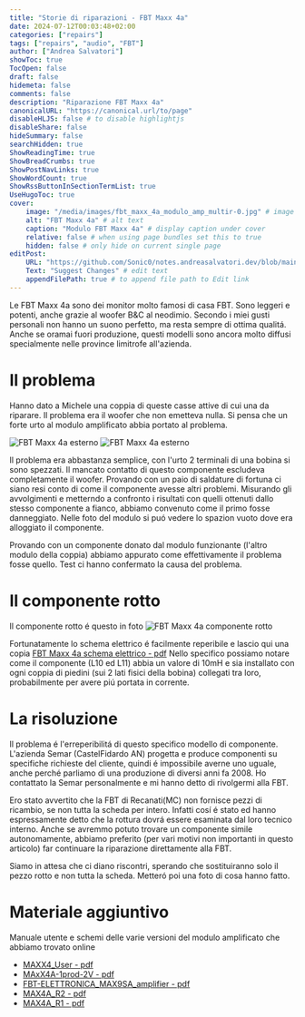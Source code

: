 ```yaml
---
title: "Storie di riparazioni - FBT Maxx 4a"
date: 2024-07-12T00:03:48+02:00
categories: ["repairs"]
tags: ["repairs", "audio", "FBT"]
author: ["Andrea Salvatori"]
showToc: true
TocOpen: false
draft: false
hidemeta: false
comments: false
description: "Riparazione FBT Maxx 4a"
canonicalURL: "https://canonical.url/to/page"
disableHLJS: false # to disable highlightjs
disableShare: false
hideSummary: false
searchHidden: true
ShowReadingTime: true
ShowBreadCrumbs: true
ShowPostNavLinks: true
ShowWordCount: true
ShowRssButtonInSectionTermList: true
UseHugoToc: true
cover:
    image: "/media/images/fbt_maxx_4a_modulo_amp_multir-0.jpg" # image path/url
    alt: "FBT Maxx 4a" # alt text
    caption: "Modulo FBT Maxx 4a" # display caption under cover
    relative: false # when using page bundles set this to true
    hidden: false # only hide on current single page
editPost:
    URL: "https://github.com/Sonic0/notes.andreasalvatori.dev/blob/main/content"
    Text: "Suggest Changes" # edit text
    appendFilePath: true # to append file path to Edit link
---
```


Le FBT Maxx 4a sono dei monitor molto famosi di casa FBT. Sono leggeri e potenti, anche grazie al woofer B&C al neodimio.<!--more--> Secondo i miei gusti personali non hanno un suono perfetto, ma resta sempre di ottima qualitá. Anche se oramai fuori produzione, questi modelli sono ancora molto diffusi specialmente nelle province limitrofe all'azienda.

# Il problema

Hanno dato a Michele una coppia di queste casse attive di cui una da riparare. Il problema era il woofer che non emetteva nulla. Si pensa che un forte urto al modulo amplificato abbia portato al problema.

![FBT Maxx 4a esterno](/media/images/fbt_maxx_4a_modulo_amp_multir-0.jpeg "Esterno del modulo amplificato")
![FBT Maxx 4a esterno](/media/images/fbt_maxx_4a_modulo_amp_multir-1.jpg "Interno del modulo amplificato")

Il problema era abbastanza semplice, con l'urto 2 terminali di una bobina si sono spezzati. Il mancato contatto di questo componente escludeva completamente il woofer. Provando con un paio di saldature di fortuna ci siano resi conto di come il componente avesse altri problemi. Misurando gli avvolgimenti e metterndo a confronto i risultati con quelli ottenuti dallo stesso componente a fianco, abbiamo convenuto come il primo fosse danneggiato. 
Nelle foto del modulo si puó vedere lo spazion vuoto dove era alloggiato il componente.

Provando con un componente donato dal modulo funzionante (l'altro modulo della coppia) abbiamo appurato come effettivamente il problema fosse quello. Test ci hanno confermato la causa del problema. 

# Il componente rotto

Il componente rotto é questo in foto
![FBT Maxx 4a componente rotto](/media/images/fbt_maxx_4a_modulo_amp_induttanza_rotta_multir.jpg "Componente rotto")

Fortunatamente lo schema elettrico é facilmente reperibile e lascio qui una copia
[FBT Maxx 4a schema elettrico - pdf](/media/documents/fbt-prod-maxx-4a-schema-elettrico.pdf)
Nello specifico possiamo notare come il componente (L10 ed L11) abbia un valore di 10mH e sia installato con ogni coppia di piedini (sui 2 lati fisici della bobina) collegati tra loro, probabilmente per avere piú portata in corrente.

# La risoluzione

Il problema é l'erreperibilitá di questo specifico modello di componente. L'azienda Semar (CastelFidardo AN) progetta e produce componenti su specifiche richieste del cliente, quindi é impossibile averne uno uguale, anche perché parliamo di una produzione di diversi anni fa 2008. Ho contattato la Semar personalmente e mi hanno detto di rivolgermi alla FBT.

Ero stato avvertito che la FBT di Recanati(MC) non fornisce pezzi di ricambio, se non tutta la scheda per intero. Infatti cosí é stato ed hanno espressamente detto che la rottura dovrá essere esaminata dal loro tecnico interno. Anche se avremmo potuto trovare un componente simile autonomamente, abbiamo preferito (per vari motivi non importanti in questo articolo) far continuare la riparazione direttamente alla FBT.

Siamo in attesa che ci diano riscontri, sperando che sostituiranno solo il pezzo rotto e non tutta la scheda. Metteró poi una foto di cosa hanno fatto.

# Materiale aggiuntivo

Manuale utente e schemi delle varie versioni del modulo amplificato che abbiamo trovato online
- [MAXX4_User - pdf](/media/documents/MAXX4_User.pdf)
- [MAxX4A-1prod-2V - pdf](/media/documents/MAxX4A-1prod-2V.pdf)
- [FBT-ELETTRONICA_MAX9SA_amplifier - pdf](/media/documents/FBT-ELETTRONICA_MAX9SA_amplifier.pdf)
- [MAX4A_R2 - pdf](/media/documents/MAX4A_R2.pdf)
- [MAX4A_R1 - pdf](/media/documents/MAX4A_R1.pdf)